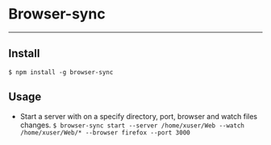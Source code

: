 # Browser-sync
---

## Install
`$ npm install -g browser-sync`

## Usage
- Start a server with on a specify directory, port, browser and watch files changes.
`$ browser-sync start --server /home/xuser/Web --watch /home/xuser/Web/* --browser firefox --port 3000`